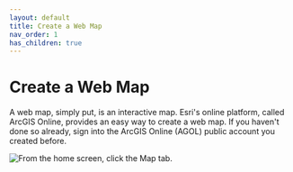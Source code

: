 ```yaml
---
layout: default
title: Create a Web Map
nav_order: 1
has_children: true
---
```


# Create a Web Map
A web map, simply put, is an interactive map. Esri's online platform, called ArcGIS Online, provides an easy way to create a web map. If you haven't done so already, sign into the ArcGIS Online (AGOL) public account you created before. 

![From the home screen, click the Map tab.](C:\Users\mdaur\Documents\Documents\UBC\researchCommons\GIScienceWorkshops\introAGOL\screenshots\homeRibbon.jpg)


